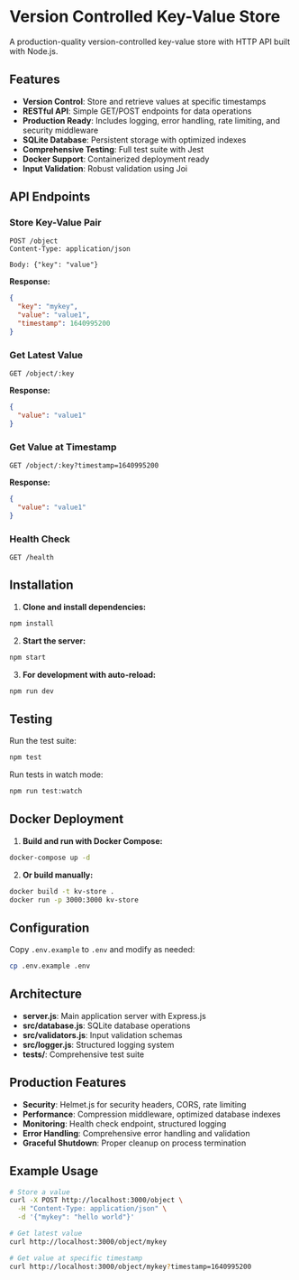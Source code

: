 # Version Controlled Key-Value Store

A production-quality version-controlled key-value store with HTTP API built with Node.js.

## Features

- **Version Control**: Store and retrieve values at specific timestamps
- **RESTful API**: Simple GET/POST endpoints for data operations
- **Production Ready**: Includes logging, error handling, rate limiting, and security middleware
- **SQLite Database**: Persistent storage with optimized indexes
- **Comprehensive Testing**: Full test suite with Jest
- **Docker Support**: Containerized deployment ready
- **Input Validation**: Robust validation using Joi

## API Endpoints

### Store Key-Value Pair
```
POST /object
Content-Type: application/json

Body: {"key": "value"}
```

**Response:**
```json
{
  "key": "mykey",
  "value": "value1",
  "timestamp": 1640995200
}
```

### Get Latest Value
```
GET /object/:key
```

**Response:**
```json
{
  "value": "value1"
}
```

### Get Value at Timestamp
```
GET /object/:key?timestamp=1640995200
```

**Response:**
```json
{
  "value": "value1"
}
```

### Health Check
```
GET /health
```

## Installation

1. **Clone and install dependencies:**
```bash
npm install
```

2. **Start the server:**
```bash
npm start
```

3. **For development with auto-reload:**
```bash
npm run dev
```

## Testing

Run the test suite:
```bash
npm test
```

Run tests in watch mode:
```bash
npm run test:watch
```

## Docker Deployment

1. **Build and run with Docker Compose:**
```bash
docker-compose up -d
```

2. **Or build manually:**
```bash
docker build -t kv-store .
docker run -p 3000:3000 kv-store
```

## Configuration

Copy `.env.example` to `.env` and modify as needed:
```bash
cp .env.example .env
```

## Architecture

- **server.js**: Main application server with Express.js
- **src/database.js**: SQLite database operations
- **src/validators.js**: Input validation schemas
- **src/logger.js**: Structured logging system
- **tests/**: Comprehensive test suite

## Production Features

- **Security**: Helmet.js for security headers, CORS, rate limiting
- **Performance**: Compression middleware, optimized database indexes
- **Monitoring**: Health check endpoint, structured logging
- **Error Handling**: Comprehensive error handling and validation
- **Graceful Shutdown**: Proper cleanup on process termination

## Example Usage

```bash
# Store a value
curl -X POST http://localhost:3000/object \
  -H "Content-Type: application/json" \
  -d '{"mykey": "hello world"}'

# Get latest value
curl http://localhost:3000/object/mykey

# Get value at specific timestamp
curl http://localhost:3000/object/mykey?timestamp=1640995200
```